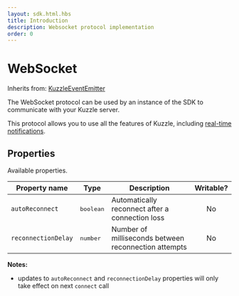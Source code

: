 ```yaml
---
layout: sdk.html.hbs
title: Introduction
description: Websocket protocol implementation
order: 0
---
```


# WebSocket

Inherits from: [KuzzleEventEmitter](/sdk/js/6/kuzzle-event-emitter)

The WebSocket protocol can be used by an instance of the SDK to communicate with your Kuzzle server.

This protocol allows you to use all the features of Kuzzle, including [real-time notifications](/sdk/js/6/essentials/realtime-notifications/).

## Properties

Available properties.

| Property name       | Type               | Description                                          | Writable? |
| ------------------- | ------------------ | ---------------------------------------------------- | :-------: |
| `autoReconnect`     | <pre>boolean</pre> | Automatically reconnect after a connection loss      |    No     |
| `reconnectionDelay` | <pre>number</pre>  | Number of milliseconds between reconnection attempts |    No     |

**Notes:**

- updates to `autoReconnect` and `reconnectionDelay` properties will only take effect on next `connect` call
